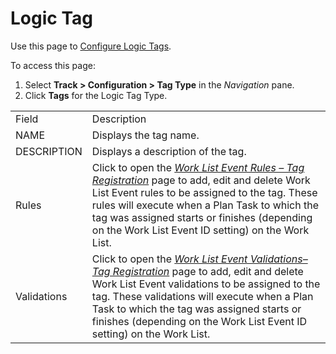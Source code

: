 # Logic Tag

<div class="use">

Use this page to [Configure Logic
Tags](../Use_Cases/Configure_Logic_Tags.htm).

</div>

To access this page:

1.  Select **Track \> Configuration \> Tag Type** in
    the *Navigation* pane.
2.  Click **Tags** for the Logic Tag
Type.

|             |                                                                                                                                                                                                                                                                                                                                                                              |
| ----------- | ---------------------------------------------------------------------------------------------------------------------------------------------------------------------------------------------------------------------------------------------------------------------------------------------------------------------------------------------------------------------------- |
| Field       | Description                                                                                                                                                                                                                                                                                                                                                                  |
| NAME        | Displays the tag name.                                                                                                                                                                                                                                                                                                                                                       |
| DESCRIPTION | Displays a description of the tag.                                                                                                                                                                                                                                                                                                                                           |
| Rules       | Click to open the *[Work List Event Rules – Tag Registration](Work_List_Event_Rules_Tag_Registration.htm)* page to add, edit and delete Work List Event rules to be assigned to the tag. These rules will execute when a Plan Task to which the tag was assigned starts or finishes (depending on the Work List Event ID setting) on the Work List.                          |
| Validations | Click to open the *[*Work List Event Validations– Tag Registration*](Work_List_Event_Validations_Tag_Registration.htm)* page to add, edit and delete Work List Event validations to be assigned to the tag. These validations will execute when a Plan Task to which the tag was assigned starts or finishes (depending on the Work List Event ID setting) on the Work List. |
